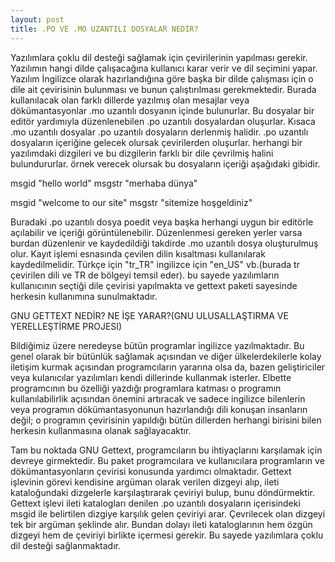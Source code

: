 ```yaml
---
layout: post
title: .PO VE .MO UZANTILI DOSYALAR NEDİR?
---
```


Yazılımlara çoklu dil desteği sağlamak için çevirilerinin yapılması gerekir. Yazılımın hangi dilde çalışacağına kullanıcı karar verir ve dil seçimini yapar. Yazılım İngilizce olarak hazırlandığına göre başka bir dilde çalışması için o dile ait çevirisinin bulunması ve bunun çalıştırılması gerekmektedir. Burada kullanılacak olan farklı dillerde yazılmış olan mesajlar veya dökümantasyonlar .mo uzantılı dosyanın içinde bulunurlar. Bu dosyalar bir editör yardımıyla düzenlenebilen .po uzantılı dosyalardan oluşurlar. Kısaca .mo uzantılı dosyalar .po uzantılı dosyaların derlenmiş halidir. .po uzantılı dosyaların içeriğine gelecek olursak çevirilerden oluşurlar. herhangi bir yazılımdaki dizgileri ve bu dizgilerin farklı bir dile çevrilmiş halini bulundururlar. örnek verecek olursak bu dosyaların içeriği aşağıdaki gibidir.

msgid "hello world"
msgstr "merhaba dünya"

msgid "welcome to our site"
msgstr "sitemize hoşgeldiniz"


Buradaki .po uzantılı dosya poedit veya başka herhangi uygun bir editörle açılabilir ve içeriği görüntülenebilir. Düzenlenmesi gereken yerler varsa burdan düzenlenir ve kaydedildiği takdirde .mo uzantılı dosya oluşturulmuş olur. Kayıt işlemi esnasında çevilen dilin kısaltması kullanılarak kaydedilmelidir. Türkçe için "tr_TR" ingilizce için "en_US" vb.(burada tr çevirilen dili ve TR de bölgeyi temsil eder). bu sayede yazılımların kullanıcının seçtiği dile çevirisi yapılmakta ve gettext paketi sayesinde herkesin kullanımına sunulmaktadır.

GNU GETTEXT NEDİR? NE İŞE YARAR?(GNU ULUSALLAŞTIRMA VE YERELLEŞTİRME PROJESI) 

Bildiğimiz üzere neredeyse bütün programlar ingilizce yazılmaktadır. Bu genel olarak bir bütünlük sağlamak açısından ve diğer ülkelerdekilerle kolay iletişim kurmak açısından  programcıların yararına olsa da, bazen geliştiriciler veya kulanıcılar yazılımları kendi dillerinde kullanmak isterler. Elbette programcının bu özelliği yazdığı programlara katması o programın kullanılabilirlik açısından önemini artıracak ve sadece ingilizce bilenlerin veya programın dökümantasyonunun hazırlandığı dili konuşan insanların değil; o programın çevirisinin yapıldığı bütün dillerden herhangi birisini bilen herkesin kullanmasına olanak sağlayacaktır.

Tam bu noktada GNU Gettext, programcıların bu ihtiyaçlarını karşılamak için devreye girmektedir. Bu paket programcılara ve kullanıcılara programların ve dökümantasyonların çevirisi konusunda  yardımcı olmaktadır. Gettext işlevinin görevi kendisine argüman olarak verilen dizgeyi alıp, ileti kataloğundaki dizgelerle karşılaştırarak çeviriyi bulup, bunu döndürmektir. Gettext işlevi ileti katalogları denilen .po uzantılı dosyaların içerisindeki msgid ile belirtilen dizgiye karşılık gelen çeviriyi arar. Çevrilecek olan dizgeyi tek bir argüman şeklinde alır. Bundan dolayı ileti kataloglarının hem özgün dizgeyi hem de çeviriyi birlikte içermesi gerekir. Bu sayede yazılımlara çoklu dil desteği sağlanmaktadır.

